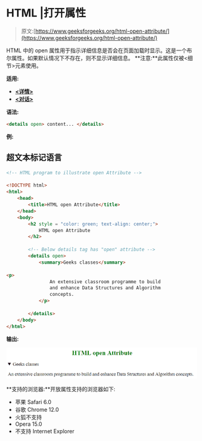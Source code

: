 # HTML |打开属性

> 原文:[https://www.geeksforgeeks.org/html-open-attribute/](https://www.geeksforgeeks.org/html-open-attribute/)

HTML 中的 open 属性用于指示详细信息是否会在页面加载时显示。这是一个布尔属性。如果默认情况下不存在，则不显示详细信息。
**注意:**此属性仅被<细节>元素使用。

**适用:**

*   [**<详情>**](https://www.geeksforgeeks.org/html-details-open-attribute/?ref=rp)
*   [**<对话>**](https://www.geeksforgeeks.org/html-dialog-open-attribute/?ref=rp)

**语法:**

```html
<details open> content... </details>
```

**例:**

## 超文本标记语言

```html
<!-- HTML program to illustrate open Attribute -->

<!DOCTYPE html>
<html>
    <head>
        <title>HTML open Attribute</title>
    </head>
    <body>
        <h2 style = "color: green; text-align: center;">
            HTML open Attribute
        </h2>

        <!-- Below details tag has "open" attribute -->
        <details open>
            <summary>Geeks classes</summary>

<p>
                An extensive classroom programme to build
                and enhance Data Structures and Algorithm
                concepts.
            </p>

        </details>
    </body>
</html>                   
```

**输出:**

![open](img/2646e33a6f74e0b50ccf1b511c785a0a.png)

**支持的浏览器:**开放属性支持的浏览器如下:

*   苹果 Safari 6.0
*   谷歌 Chrome 12.0
*   火狐不支持
*   Opera 15.0
*   不支持 Internet Explorer
